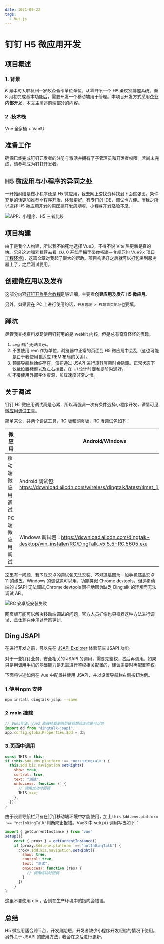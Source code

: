 ```yaml
---
date: 2021-09-22
tags:
  - Vue.js
---
```


# 钉钉 H5 微应用开发

## 项目概述

### 1. 背景

6 月中旬入职杭州一家政企合作单位单位，从零开发一个 H5 会议室排座系统。至 8 月初完成基本功能后，需要开发一个移动端用于管理。本项目开发方式采用**企业内部开发**，本文主阐述前端部分的内容。

### 2 .技术栈

Vue 全家桶 + VantUI

## 准备工作

确保已经完成钉钉开发者的注册与激活并拥有了子管理员和开发者权限。若尚未完成，请参考[成为钉钉开发者](https://developers.dingtalk.com/document/app/become-a-dingtalk-developer#topic-2024337)。

## H5 微应用与小程序的异同之处

一开始纠结是做小程序还是 H5 微应用，我去网上查找资料找到下面这张图。条件充足的话更加推荐小程序开发，体验更好，有专门的 IDE，调试也方便。而我之所以选择 H5 微应用开发的原因是开发周期短，小程序开发经验不足。

![APP、小程序、H5 三者比较](https://raw.githubusercontent.com/ivestszheng/images-store/master/img/20210922150619.png)

## 项目构建

由于是我个人构建，所以我不怕死地选择 Vue3，不得不说 Vite 热更新是真的快。另外这边强烈推荐去看[《从 0 开始手把手带你搭建一套规范的 Vue3.x 项目工程环境》](https://juejin.cn/post/6951649464637636622)，这篇文章对我起了很大的帮助。项目构建好之后就可以打包丢到服务器上了，之后测试要用。

## 创建微应用以及发布

这部分内容[钉钉开放平台教程](https://developers.dingtalk.com/document/tutorial/develop-h5-micro-applications?spm=ding_open_doc.21783679.J_5712166950.3.3de54ce9E2WTeh)足够详细，主要看**创建应用**及**发布 H5 微应用**。

另外，如果要在 PC 上进行使用的话，`开发管理 > PC端首页地址`也要填。

## 踩坑

尽管我查找资料发现使用钉钉用的是 webkit 内核，但是总有奇奇怪怪的表现。

1. svg 图片无法显示。
2. 不要使用 rem 作为单位，浏览器中正常的页面到 H5 微应用中会乱（这也可能是由于我使用自适应 REM 布局的关系）。
3. 顶部导航栏始终存在，仅在通过 JSAPI 进行旋转屏幕时会隐藏。正常状态下仅能设置标题以及左右按钮，在 UI 设计时要和提前沟通好。
4. 不要使用外部字体资源，加载速度非常之慢。

## 关于调试

钉钉 H5 微应用调试真是心累，所以再强调一次有条件选择小程序开发，详情可见[微应用调试工具](https://developers.dingtalk.com/document/resourcedownload/h5-debug)。

简单来说，共两个调试工具，RC 版和网页版，RC 版调试包如下：

| 微应用           | Android/Windows                                                                                             | iOS/Mac |
| ---------------- | ----------------------------------------------------------------------------------------------------------- | ------- |
| 移动端微应用调试 | Android 调试包: <https://download.alicdn.com/wireless/dingtalk/latest/rimet_10006337.apk>                   | 暂无    |
| PC 端微应用调试  | Windows 调试包：<https://download.alicdn.com/dingtalk-desktop/win_installer/RC/DingTalk_v5.5.5-RC.5605.exe> | 暂无    |

这里有个问题，我下载安卓的调试包无法安装，不知道是因为一加手机还是安卓 11 的缘故。Windows 的调试包可以用，功能类似 Chrome devtools，但是移动端的 JSAPI 无法调试,Chrome devtools 同样地因为缺乏 Dingtalk 的环境而无法调试 API。

![RC 安卓版安装失败](https://raw.githubusercontent.com/ivestszheng/images-store/master/img/20210922162432.jpg)

网页版可能可以解决移动端调试的问题，官方人员好像也只推荐这种方法进行调试，具体我在使用过后再更新。

## Ding JSAPI

在进行开发之前，可以先在 [JSAPI Explorer](https://open-dev.dingtalk.com/apiExplorer?spm=ding_open_doc.document.0.0.4f077391x9mSSu#/jsapi?api=biz.util.multiSelect) 体验前端 JSAPI 功能。

对于一些钉钉业务、安全相关的 JSAPI 的调用，需要先鉴权，然后再调用。如果只是用调用手机的基础能力是无需进行鉴权相关配置的，建议需要时再配置鉴权。

下面将讲述如何在 Vue 中配置并使用 JSAPI，并以设置导航栏右侧按钮为例。

### 1.使用 npm 安装

```bash
npm install dingtalk-jsapi --save
```

### 2.main 挂载

```js
// Vue3写法，Vue2 直接挂载到原型链我想应该也是可以的
import dd from "dingtalk-jsapi";
app.config.globalProperties.$dd = dd;
```

### 3.页面中调用

```js
const THIS = this;
if (this.$dd.env.platform !== "notInDingTalk") {
  this.$dd.biz.navigation.setRight({
    show: true,
    control: true,
    text: "测试",
    onSuccess: function () {
      // 调用成功时回调
      THIS.xxx;
    },
  });
}
```

由于设置导航栏只有在钉钉移动端环境中才能使用，加上`this.$dd.env.platform !== "notInDingTalk"`判断防止报错。Vue3 中 setup() 调用写法如下：

```js
import { getCurrentInstance } from 'vue'
setup(){
    const { proxy } = getCurrentInstance()
    if (proxy.$dd.env.platform !== "notInDingTalk") {
      proxy.$dd.biz.navigation.setRight({
        show: true,
        control: true,
        text: "测试",
        onSuccess: function (res) {
          // 调用成功时回调
        }
      })
    }
}
```

这里不要使用 ctx ，否则在生产环境中的指向会错误。

## 总结

H5 微应用适合跨平台，开发周期短，开发者缺少小程序开发经验的情况下使用。另外关于 JSAPI 的使用方法，我会在之后进行更新。
